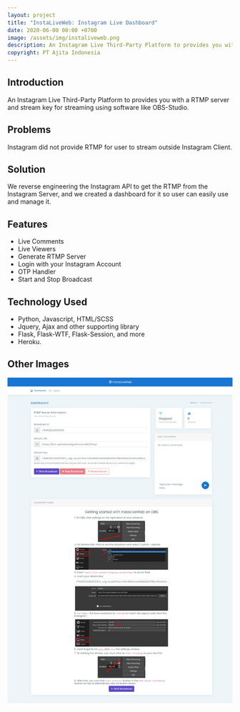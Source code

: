```yaml
---
layout: project
title: "InstaLiveWeb: Instagram Live Dashboard"
date: 2020-06-00 00:00 +0700
image: /assets/img/instaliveweb.png
description: An Instagram Live Third-Party Platform to provides you with a RTMP server and stream key for streaming using software like OBS-Studio.
copyright: PT Ajita Indonesia
---
```


## Introduction

An Instagram Live Third-Party Platform to provides you with a RTMP server and stream key for streaming using software like OBS-Studio.

## Problems

Instagram did not provide RTMP for user to stream outside Instagram Client.

## Solution

We reverse engineering the Instagram API to get the RTMP from the Instagram Server, and we created a dashboard for it so user can easily use and manage it.

## Features

- Live Comments
- Live Viewers
- Generate RTMP Server
- Login with your Instagram Account
- OTP Handler
- Start and Stop Broadcast

## Technology Used

- Python, Javascript, HTML/SCSS
- Jquery, Ajax and other supporting library
- Flask, Flask-WTF, Flask-Session, and more
- Heroku.

## Other Images

![other picture of instaliveweb](/assets/img/instaliveweb-2.png)
